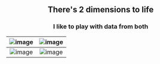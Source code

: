 <h2 align="center"> There's 2 dimensions to life </h2>
<h3 align="center"> I like to play with data from both </h3></center>

<div align="center">
 
|![image](https://user-images.githubusercontent.com/36608720/214088953-65f2f624-97d6-4070-aff2-5deefdc5af1e.png) | ![image](https://user-images.githubusercontent.com/36608720/214088729-954c838e-deb8-42c5-81a7-60f639a3c982.png)|
|:--------------------------------------------------------------------------------------------------------------:|:--------------------------------------------------------------------------------------------------------------:|
|![image](https://user-images.githubusercontent.com/36608720/214089195-10fa6f89-87d3-4ca0-853b-9bb9c06f76b4.png) | ![image](https://user-images.githubusercontent.com/36608720/214089219-bfe85787-85c0-4605-b7ed-a731113e6773.png)|

</div>
